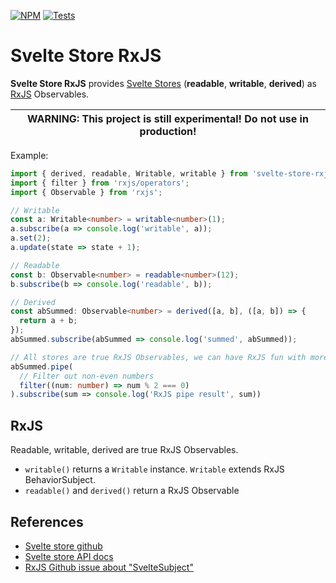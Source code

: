 [![NPM](https://img.shields.io/npm/v/svelte-store-rxjs)](https://www.npmjs.com/package/svelte-store-rxjs)
[![Tests](https://github.com/spierala/svelte-store-rxjs/actions/workflows/nodejs.yml/badge.svg)](https://github.com/spierala/svelte-store-rxjs/actions/workflows/nodejs.yml)

# Svelte Store RxJS

**Svelte Store RxJS** provides [Svelte Stores](https://svelte.dev/docs#svelte_store) (**readable**, **writable**, **derived**) as [RxJS](https://github.com/ReactiveX/rxjs) Observables.

| WARNING: This project is still experimental! Do not use in production! |
| --- |

Example:

```ts
import { derived, readable, Writable, writable } from 'svelte-store-rxjs';
import { filter } from 'rxjs/operators';
import { Observable } from 'rxjs';

// Writable
const a: Writable<number> = writable<number>(1);
a.subscribe(a => console.log('writable', a));
a.set(2);
a.update(state => state + 1);

// Readable
const b: Observable<number> = readable<number>(12);
b.subscribe(b => console.log('readable', b));

// Derived
const abSummed: Observable<number> = derived([a, b], ([a, b]) => {
  return a + b;
});
abSummed.subscribe(abSummed => console.log('summed', abSummed));

// All stores are true RxJS Observables, we can have RxJS fun with more than 100 RxJS operators :)
abSummed.pipe(
  // Filter out non-even numbers
  filter((num: number) => num % 2 === 0)
).subscribe(sum => console.log('RxJS pipe result', sum))
```
## RxJS
Readable, writable, derived are true RxJS Observables.
- `writable()` returns a `Writable` instance. `Writable` extends RxJS BehaviorSubject.
- `readable()` and `derived()` return a RxJS Observable

## References
- [Svelte store github](https://github.com/sveltejs/svelte/blob/master/src/runtime/store/index.ts)
- [Svelte store API docs](https://svelte.dev/docs#svelte_store)
- [RxJS Github issue about "SvelteSubject"](https://github.com/ReactiveX/rxjs/issues/4740#issuecomment-490601347)
